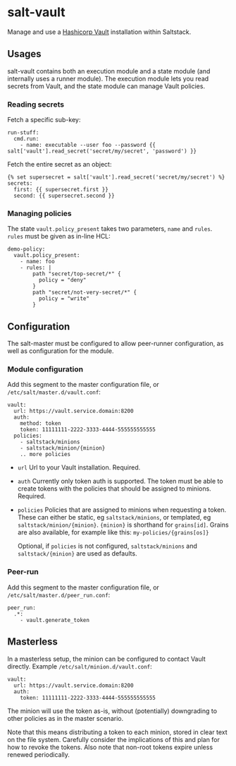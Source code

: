 # salt-vault
Manage and use a [Hashicorp Vault](https://www.vaultproject.io) installation 
within Saltstack.

## Usages
salt-vault contains both an execution module and a state module (and internally
uses a runner module). The execution module lets you read secrets from Vault, 
and the state module can manage Vault policies.

### Reading secrets
Fetch a specific sub-key:

```
run-stuff:
  cmd.run:
    - name: executable --user foo --password {{ salt['vault'].read_secret('secret/my/secret', 'password') }}
```

Fetch the entire secret as an object:
```
{% set supersecret = salt['vault'].read_secret('secret/my/secret') %}
secrets:
  first: {{ supersecret.first }}
  second: {{ supersecret.second }}
```

### Managing policies
The state `vault.policy_present` takes two parameters, `name` and `rules`. 
`rules` must be given as in-line HCL:

```
demo-policy:
  vault.policy_present:
    - name: foo
    - rules: |
        path "secret/top-secret/*" {
          policy = "deny"
        }
        path "secret/not-very-secret/*" {
          policy = "write"
        }
```

## Configuration
The salt-master must be configured to allow peer-runner configuration, as well
as configuration for the module.

### Module configuration
Add this segment to the master configuration file, or `/etc/salt/master.d/vault.conf`:

```
vault:
  url: https://vault.service.domain:8200
  auth:
    method: token
    token: 11111111-2222-3333-4444-555555555555
  policies:
    - saltstack/minions
    - saltstack/minion/{minion}
    .. more policies
```

* `url`
  Url to your Vault installation. Required.
* `auth`
  Currently only token auth is supported. The token must be able to create 
  tokens with the policies that should be assigned to minions. Required.
* `policies`
  Policies that are assigned to minions when requesting a token. These can
  either be static, eg `saltstack/minions`, or templated, eg 
  `saltstack/minion/{minion}`. `{minion}` is shorthand for `grains[id]`.
  Grains are also available, for example like this:
  `my-policies/{grains[os]}`

  Optional, if `policies` is not configured, `saltstack/minions` and 
  `saltstack/{minion}` are used as defaults.


### Peer-run
Add this segment to the master configuration file, or `/etc/salt/master.d/peer_run.conf`:

```
peer_run:
  .*:
    - vault.generate_token
```


## Masterless
In a masterless setup, the minion can be configured to contact Vault directly.
Example `/etc/salt/minion.d/vault.conf`:

```
vault:
  url: https://vault.service.domain:8200
  auth:
    token: 11111111-2222-3333-4444-555555555555
```

The minion will use the token as-is, without (potentially) downgrading to other
policies as in the master scenario.

Note that this means distributing a token to each minion, stored in clear text
on the file system. Carefully consider the implications of this and plan for
how to revoke the tokens. Also note that non-root tokens expire unless renewed
periodically.
